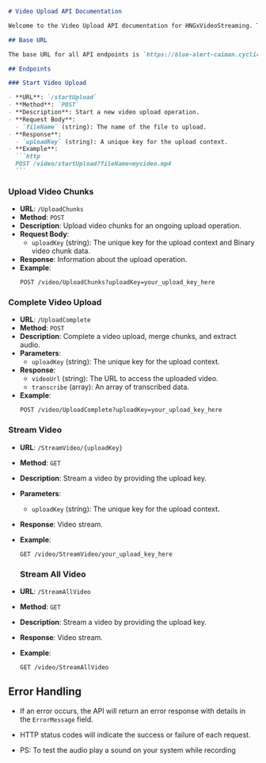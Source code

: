 ````markdown
# Video Upload API Documentation

Welcome to the Video Upload API documentation for HNGxVideoStreaming. This API allows you to manage video uploads, transcriptions, and streaming. Below are the available endpoints and their descriptions.

## Base URL

The base URL for all API endpoints is `https://blue-alert-caiman.cyclic.cloud/api`.

## Endpoints

### Start Video Upload

- **URL**: `/startUpload`
- **Method**: `POST`
- **Description**: Start a new video upload operation.
- **Request Body**:
  - `fileName` (string): The name of the file to upload.
- **Response**:
  - `uploadKey` (string): A unique key for the upload context.
- **Example**:
  ```http
  POST /video/startUpload?fileName=myvideo.mp4
  ```
````

### Upload Video Chunks

- **URL**: `/UploadChunks`
- **Method**: `POST`
- **Description**: Upload video chunks for an ongoing upload operation.
- **Request Body**:
  - `uploadKey` (string): The unique key for the upload context and Binary video chunk data.
- **Response**: Information about the upload operation.
- **Example**:
  ```http
  POST /video/UploadChunks?uploadKey=your_upload_key_here
  ```

### Complete Video Upload

- **URL**: `/UploadComplete`
- **Method**: `POST`
- **Description**: Complete a video upload, merge chunks, and extract audio.
- **Parameters**:
  - `uploadKey` (string): The unique key for the upload context.
- **Response**:
  - `videoUrl` (string): The URL to access the uploaded video.
  - `transcribe` (array): An array of transcribed data.
- **Example**:
  ```http
  POST /video/UploadComplete?uploadKey=your_upload_key_here
  ```

### Stream Video

- **URL**: `/StreamVideo/{uploadKey}`
- **Method**: `GET`
- **Description**: Stream a video by providing the upload key.
- **Parameters**:
  - `uploadKey` (string): The unique key for the upload context.
- **Response**: Video stream.
- **Example**:

  ```http
  GET /video/StreamVideo/your_upload_key_here
  ```

  ### Stream All Video

- **URL**: `/StreamAllVideo`
- **Method**: `GET`
- **Description**: Stream a video by providing the upload key.
- **Response**: Video stream.
- **Example**:
  ```http
  GET /video/StreamAllVideo
  ```

## Error Handling

- If an error occurs, the API will return an error response with details in the `ErrorMessage` field.
- HTTP status codes will indicate the success or failure of each request.

- PS: To test the audio play a sound on your system while recording

